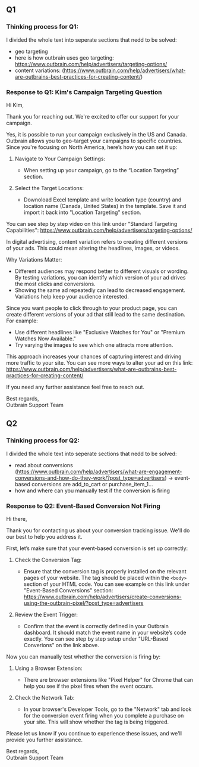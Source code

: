 ## **Q1**

### **Thinking process for Q1:**

I divided the whole text into seperate sections that nedd to be solved:

- geo targeting
- here is how outbrain uses geo targeting: https://www.outbrain.com/help/advertisers/targeting-options/
- content variations: (https://www.outbrain.com/help/advertisers/what-are-outbrains-best-practices-for-creating-content/)

### **Response to Q1: Kim's Campaign Targeting Question**

Hi Kim,

Thank you for reaching out. We're excited to offer our support for your campaign.

Yes, it is possible to run your campaign exclusively in the US and Canada. Outbrain allows you to geo-target your campaigns to specific countries. Since you're focusing on North America, here’s how you can set it up:

1. Navigate to Your Campaign Settings:
   - When setting up your campaign, go to the “Location Targeting” section.

2. Select the Target Locations:
   - Downoload Excel template and write location type (country) and location name (Canada, United States) in the template. Save it and import it back into "Location Targeting" section.

You can see step by step video on this link under "Standard Targeting Capabilities": https://www.outbrain.com/help/advertisers/targeting-options/

In digital advertising, content variation refers to creating different versions of your ads. This could mean altering the headlines, images, or videos.

Why Variations Matter:
- Different audiences may respond better to different visuals or wording. By testing variations, you can identify which version of your ad drives the most clicks and conversions.
- Showing the same ad repeatedly can lead to decreased engagement. Variations help keep your audience interested.

Since you want people to click through to your product page, you can create different versions of your ad that still lead to the same destination. For example:
- Use different headlines like "Exclusive Watches for You" or "Premium Watches Now Available."
- Try varying the images to see which one attracts more attention.

This approach increases your chances of capturing interest and driving more traffic to your site. You can see more ways to alter your ad on this link: https://www.outbrain.com/help/advertisers/what-are-outbrains-best-practices-for-creating-content/

If you need any further assistance feel free to reach out.

Best regards,  
Outbrain Support Team


## **Q2**

### **Thinking process for Q2:**

I divided the whole text into seperate sections that nedd to be solved:

- read about conversions (https://www.outbrain.com/help/advertisers/what-are-engagement-conversions-and-how-do-they-work/?post_type=advertisers) -> event-based conversions are add_to_cart or purchase_item_1...
- how and where can you manually test if the conversion is firing


### **Response to Q2: Event-Based Conversion Not Firing**

Hi there,

Thank you for contacting us about your conversion tracking issue. We'll do our best to help you address it.

First, let’s make sure that your event-based conversion is set up correctly:

1. Check the Conversion Tag:
   - Ensure that the conversion tag is properly installed on the relevant pages of your website. The tag should be placed within the `<body>` section of your HTML code. You can see example on this link under "Event-Based Conversions" section: https://www.outbrain.com/help/advertisers/create-conversions-using-the-outbrain-pixel/?post_type=advertisers

2. Review the Event Trigger:
   - Confirm that the event is correctly defined in your Outbrain dashboard. It should match the event name in your website’s code exactly. You can see step by step setup under "URL-Based Converions" on the link above.

Now you can manually test whether the conversion is firing by:

1. Using a Browser Extension:
   - There are browser extensions like "Pixel Helper" for Chrome that can help you see if the pixel fires when the event occurs.

2. Check the Network Tab:
   - In your browser's Developer Tools, go to the "Network" tab and look for the conversion event firing when you complete a purchase on your site. This will show whether the tag is being triggered.

Please let us know if you continue to experience these issues, and we'll provide you further assistance.

Best regards,  
Outbrain Support Team
